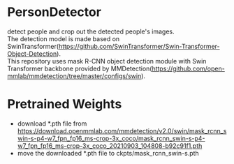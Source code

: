 # PersonDetector
detect people and crop out the detected people's images.  
The detection model is made based on SwinTransformer(https://github.com/SwinTransformer/Swin-Transformer-Object-Detection).  
This repository uses mask R-CNN object detection module with Swin Transformer backbone provided by MMDetection(https://github.com/open-mmlab/mmdetection/tree/master/configs/swin).
# Pretrained Weights
- download *.pth file from https://download.openmmlab.com/mmdetection/v2.0/swin/mask_rcnn_swin-s-p4-w7_fpn_fp16_ms-crop-3x_coco/mask_rcnn_swin-s-p4-w7_fpn_fp16_ms-crop-3x_coco_20210903_104808-b92c91f1.pth
- move the downloaded *.pth file to ckpts/mask_rcnn_swin-s.pth
